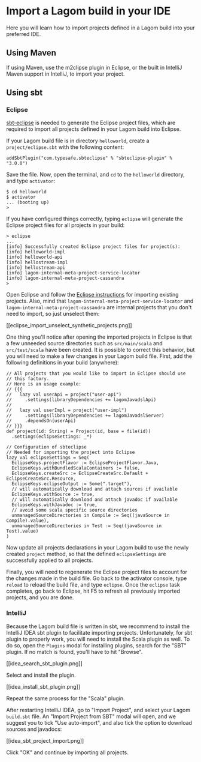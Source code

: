 # Import a Lagom build in your IDE

Here you will learn how to import projects defined in a Lagom build into your preferred IDE.

## Using Maven

If using Maven, use the m2clipse plugin in Eclipse, or the built in IntelliJ Maven support in IntelliJ, to import your project.

## Using sbt

### Eclipse

[sbt-eclipse](https://github.com/typesafehub/sbteclipse) is needed to generate the Eclipse project files, which are required to import all projects defined in your Lagom build into Eclipse.

If your Lagom build file is in directory `helloworld`, create a `project/eclipse.sbt` with the following content:

```
addSbtPlugin("com.typesafe.sbteclipse" % "sbteclipse-plugin" % "3.0.0")
```

Save the file. Now, open the terminal, and `cd` to the `helloworld` directory, and type `activator`:

```
$ cd helloworld
$ activator
... (booting up)
>
```

If you have configured things correctly, typing `eclipse` will generate the Eclipse project files for all projects in your build:

```
> eclipse
...
[info] Successfully created Eclipse project files for project(s):
[info] helloworld-impl
[info] helloworld-api
[info] hellostream-impl
[info] hellostream-api
[info] lagom-internal-meta-project-service-locator
[info] lagom-internal-meta-project-cassandra
>
```

Open Eclipse and follow the [Eclipse instructions](http://help.eclipse.org/mars/index.jsp?topic=%2Forg.eclipse.platform.doc.user%2Ftasks%2Ftasks-importproject.htm) for importing existing projects. Also, mind that `lagom-internal-meta-project-service-locator` and `lagom-internal-meta-project-cassandra` are internal projects that you don't need to import, so just unselect them:

[[eclipse_import_unselect_synthetic_projects.png]]

One thing you'll notice after opening the imported projects in Eclipse is that a few unneeded source directories such as `src/main/scala` and `src/test/scala` have been created. It is possible to correct this behavior, but you will need to make a few changes in your Lagom build file. First, add the following definitions in your build (anywhere):

```
// All projects that you would like to import in Eclipse should use 
// this factory.
// Here is an usage example:
// {{{
//   lazy val userApi = project("user-api")
//     .settings(libraryDependencies += lagomJavadslApi)
//
//   lazy val userImpl = project("user-impl")
//     .settings(libraryDependencies += lagomJavadslServer)
//     .dependsOn(userApi)
// }}}
def project(id: String) = Project(id, base = file(id))
  .settings(eclipseSettings: _*)

// Configuration of sbteclipse
// Needed for importing the project into Eclipse
lazy val eclipseSettings = Seq(
  EclipseKeys.projectFlavor := EclipseProjectFlavor.Java,
  EclipseKeys.withBundledScalaContainers := false,
  EclipseKeys.createSrc := EclipseCreateSrc.Default + EclipseCreateSrc.Resource,
  EclipseKeys.eclipseOutput := Some(".target"),
  // will automatically download and attach sources if available
  EclipseKeys.withSource := true,
  // will automatically download and attach javadoc if available
  EclipseKeys.withJavadoc := true,
  // avoid some scala specific source directories
  unmanagedSourceDirectories in Compile := Seq((javaSource in Compile).value),
  unmanagedSourceDirectories in Test := Seq((javaSource in Test).value)
)
```

Now update all projects declarations in your Lagom build to use the newly created `project` method, so that the defined `eclipseSettings` are successfully applied to all projects.

Finally, you will need to regenerate the Eclipse project files to account for the changes made in the build file. Go back to the activator console, type `reload` to reload the build file, and type `eclipse`. Once the `eclipse` task completes, go back to Eclipse, hit F5 to refresh all previously imported projects, and you are done.

### IntelliJ

Because the Lagom build file is written in sbt, we recommend to install the IntelliJ IDEA sbt plugin to facilitate importing projects. Unfortunately, for sbt plugin to properly work, you will need to install the Scala plugin as well. To do so, open the `Plugins` modal for installing plugins, search for the "SBT" plugin. If no match is found, you'll have to hit "Browse".

[[idea_search_sbt_plugin.png]]

Select and install the plugin.

[[idea_install_sbt_plugin.png]]

Repeat the same process for the "Scala" plugin.

After restarting IntelliJ IDEA, go to "Import Project", and select your Lagom `build.sbt` file. An "Import Project from SBT" modal will open, and we suggest you to tick "Use auto-import", and also tick the option to download sources and javadocs:

[[idea_sbt_project_import.png]]

Click "OK" and continue by importing all projects.
